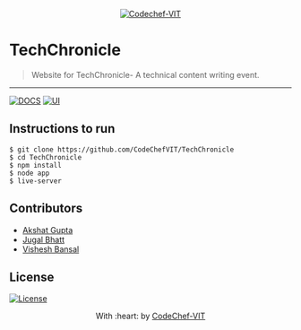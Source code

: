 <p align="center"><a href="https://www.codechefvit.com" target="_blank"><img src="https://s3.amazonaws.com/codechef_shared/sites/all/themes/abessive/logo-3.png" title="CodeChef-VIT" alt="Codechef-VIT"></a>
</p>

# TechChronicle

> <Subtitle>
> Website for TechChronicle- A technical content writing event.

---
[![DOCS](https://img.shields.io/badge/Documentation-see%20docs-green?style=flat-square&logo=appveyor)](https://documenter.getpostman.com/view/10968840/TWDamFen) 
  [![UI ](https://img.shields.io/badge/User%20Interface-Link%20to%20UI-orange?style=flat-square&logo=appveyor)](https://techchronicle.codechefvit.com)

## Instructions to run
```
$ git clone https://github.com/CodeChefVIT/TechChronicle
$ cd TechChronicle
$ npm install
$ node app
$ live-server
```

## Contributors
- <a href="https://github.com/akshatvg">Akshat Gupta</a>
- <a href="https://github.com/jugaldb">Jugal Bhatt</a>
- <a href="https://github.com/VisheshBansal">Vishesh Bansal</a>


## License
[![License](http://img.shields.io/:license-mit-blue.svg?style=flat-square)](http://badges.mit-license.org)

<p align="center">
	With :heart: by <a href="https://www.codechefvit.com" target="_blank">CodeChef-VIT</a>
</p>
